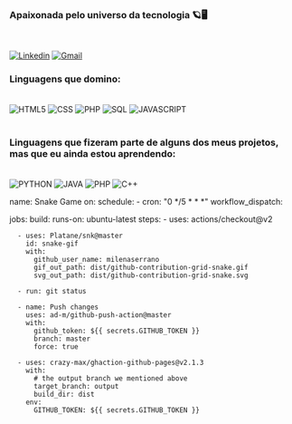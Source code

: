 ### Apaixonada pelo universo da tecnologia 🪐🖥️

<br>

[![Linkedin](https://img.shields.io/badge/LinkedIn-0077B5?style=for-the-badge&logo=linkedin&logoColor=white)](www.linkedin.com/in/milena-candida-serrano-miron-4b19401ab)
[![Gmail](https://img.shields.io/badge/Gmail-D14836?style=for-the-badge&logo=gmail&logoColor=white)](https://mail.google.com/mail/milenaserranomiron@gmail.com)


### Linguagens que domino:

<div style="display: inline_block"></br>
 <img align="center" alt="HTML5" src = "https://img.shields.io/badge/HTML5-E34F26?style=for-the-badge&logo=html5&logoColor=white">
  <img align="center" alt="CSS" src = "	https://img.shields.io/badge/CSS-239120?&style=for-the-badge&logo=css3&logoColor=white">
  <img align="center" alt="PHP" src = "https://img.shields.io/badge/PHP-777BB4?style=for-the-badge&logo=php&logoColor=white">
  <img align="center" alt="SQL" src = "https://img.shields.io/badge/MySQL-005C84?style=for-the-badge&logo=mysql&logoColor=white">
  <img align="center" alt="JAVASCRIPT" src = "https://img.shields.io/badge/JavaScript-F7DF1E?style=for-the-badge&logo=javascript&logoColor=black">
</div>
<br>

### Linguagens que fizeram parte de alguns dos meus projetos, mas que eu ainda estou aprendendo:

<div style="display: inline_block"></br>
 <img align="center" alt="PYTHON" src = "https://img.shields.io/badge/Python-14354C?style=for-the-badge&logo=python&logoColor=white">
 <img align="center" alt="JAVA" src = "	https://img.shields.io/badge/Java-ED8B00?style=for-the-badge&logo=openjdk&logoColor=white">
 <img align="center" alt="PHP" src = "https://img.shields.io/badge/PHP-777BB4?style=for-the-badge&logo=php&logoColor=white">
 <img align="center" alt="C++" src = "	https://img.shields.io/badge/C%2B%2B-00599C?style=for-the-badge&logo=c%2B%2B&logoColor=white">
</div>




name: Snake Game
on:
  schedule:
     - cron: "0 */5 * * *"
  workflow_dispatch:

jobs:
  build:
    runs-on: ubuntu-latest
    steps:
      - uses: actions/checkout@v2

      - uses: Platane/snk@master
        id: snake-gif
        with:
          github_user_name: milenaserrano
          gif_out_path: dist/github-contribution-grid-snake.gif
          svg_out_path: dist/github-contribution-grid-snake.svg

      - run: git status

      - name: Push changes
        uses: ad-m/github-push-action@master
        with:
          github_token: ${{ secrets.GITHUB_TOKEN }}
          branch: master
          force: true

      - uses: crazy-max/ghaction-github-pages@v2.1.3
        with:
          # the output branch we mentioned above
          target_branch: output
          build_dir: dist
        env:
          GITHUB_TOKEN: ${{ secrets.GITHUB_TOKEN }}


